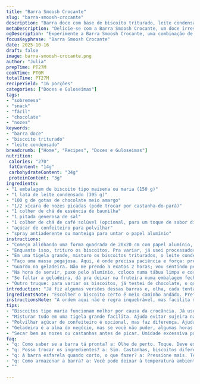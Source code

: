 ```yaml
---
title: "Barra Smoosh Crocante"
slug: "barra-smoosh-crocante"
description: "Barra doce com base de biscoito triturado, leite condensado e gotas de chocolate, enriquecida com nozes e um toque de café solúvel para um sabor inesperado. Textura firme mas macia, ideal para cortar em pedaços e servir como lanche ou sobremesa. A mistura precisa ser bem pressionada pra não desmanchar, e a refrigeração é chave pra consistência. Um clássico com pitada de personalidade—sempre rola algum ajuste pra acertar o ponto perfeito na minha cozinha."
metaDescription: "Delicie-se com a Barra Smoosh Crocante, um doce irresistível de biscoito, leite condensado e chocolate, perfeito para lanche ou sobremesa."
ogDescription: "Experimente a Barra Smoosh Crocante, uma combinação de biscoito, leite condensado, chocolate e nozes, com um toque de café que surpreende."
focusKeyphrase: "Barra Smoosh Crocante"
date: 2025-10-16
draft: false
image: barra-smoosh-crocante.png
author: "Julia"
prepTime: PT27M
cookTime: PT0M
totalTime: PT27M
recipeYield: "16 porções"
categories: ["Doces e Guloseimas"]
tags:
- "sobremesa"
- "snack"
- "fácil"
- "chocolate"
- "nozes"
keywords:
- "barra doce"
- "biscoito triturado"
- "leite condensado"
breadcrumb: ["Home", "Recipes", "Doces e Guloseimas"]
nutrition: 
 calories: "270"
 fatContent: "14g"
 carbohydrateContent: "34g"
 proteinContent: "3g"
ingredients:
- "1 embalagem de biscoito tipo maisena ou maria (150 g)"
- "1 lata de leite condensado (395 g)"
- "100 g de gotas de chocolate meio amargo"
- "1/2 xícara de nozes picadas (pode trocar por castanha-do-pará)"
- "1 colher de chá de essência de baunilha"
- "1 pitada generosa de sal"
- "1 colher de chá de café solúvel (opcional, para um toque de sabor diferente)"
- "açúcar de confeiteiro para polvilhar"
- "spray antiaderente ou manteiga para untar o papel alumínio"
instructions:
- "Começo alinhando uma forma quadrada de 20x20 cm com papel alumínio, garantindo que tenha sobra nas bordas pra puxar depois. Passo spray ou unto com manteiga o alumínio, pra não grudar. Já aprendi que se não fizer isso, o pedaço fica preso, difícil de cortar e tirar da forma."
- "Enquanto isso, trituro os biscoitos. Pra variar, já usei processador e saco plástico com rolo de massa. O saco é mais trabalhoso, mas funciona quando o processador tá sujo. O importante é não deixar farelo excessivamente fino, senão perde a crocância que a gente curte."
- "Em uma tigela grande, misturo os biscoitos triturados, o leite condensado, as gotas de chocolate e as nozes picadas. Acrescento a baunilha, o sal, e aquela colher de café solúvel, que uso pra dar um reforço de sabor sem pesar o doce."
- "Faço uma massa pegajosa. Aqui, é onde precisa paciência e força: pressiono esse conjunto no fundo da forma com as costas de uma colher ou com a palma da mão envolta em plástico filme, pra deixar tudo bem firme e nivelado. Se não, a barra desmancha na hora do corte."
- "Guardo na geladeira. Não me prendo a exatos 2 horas; vou sentindo pela textura. Se estiver mole demais, deixo um pouco mais até endurecer e criar aquela camada firme que segura a barra."
- "Na hora de servir, puxo pelo alumínio, coloco numa tábua limpa e corto em 16 quadradinhos iguais. Finalizo com açúcar de confeiteiro peneirado por cima. Dá aquele contraste visual engraçado e adoça na medida certa, porque o café ajuda a equilibrar o doce do leite."
- "Se faltar a geladeira, dá pra deixar na fruteira numa embalagem fechada, mas a textura fica mais mole. E caso não tenha nozes, uso castanha-de-caju ou até amendoim triturado, sem perder a crocância."
- "Outro truque: para variar os biscoitos, já testei de chocolate, o que deixa a barra ainda mais rica. Dependendo do biscoito, pode alterar um pouco o sabor e a umidade, então ajusto a quantidade de leite condensado pra dar o ponto."
introduction: "Já fiz algumas versões dessas barras e, olha, cada tentativa me ensinou uma coisa. A mistura entre o biscoito e o leite condensado é simples, mas só rola quando você toca pra sentir se tá firme o suficiente antes de cortar. É um daqueles doces artesanalmente informais: nenhum pedaço é igual, a crocância e o doce se combinam pra dar aquela sensação de conforto com um twist inesperado, especialmente com o café solúvel. Dá pra ouvir o barulhinho do biscoito quebrando na mordida — música pra quem gosta de texturas. A geladeira é fundamental; sem ela, vira bagunça na hora do corte. Um doce prático, mas que exige atenção e carinho."
ingredientsNote: "Escolher o biscoito certo é meio caminho andado. Prefiro biscoito maria, que dá uma crocância delicada e não é doce demais. Evito biscoitos amanteigados muito moles, porque comprometem a textura. Também experimente substituir as nozes por outras castanhas que estiverem na despensa, como amêndoas ou castanha-do-pará. O café solúvel dá um sabor profundo que corta o doce, mas caso não tenha nada disso, pode pular. Para untar, spray funciona bem, mas se não tiver, manteiga no papel alumínio resolve. Importante triturar o biscoito da forma que achar mais prática, só não pode virar farinha fina demais nem restar pedaços grandes que dificultem na hora de prensar."
instructionsNote: "A ordem aqui não é regra inquebrável, mas facilita muito trabalhar direto com tudo numa tigela grande, evitando sujeira extra. O segredo pra barra não se desfazer é pressionar firme no fundo da forma — testei várias vezes deixar mais frouxo, e sempre dá erro na hora de cortar o quadrado. A geladeira é essencial pra firmar a mistura; às vezes deixo até umas 2h20m, outras só 1h40m, observando textura. Na hora de tirar da forma, o papel alumínio com sobras é a solução mais prática; já fiz meio sem e foi trauma. Polvilhar açúcar de confeiteiro é só pra dar charme, mas também ameniza a doçura do leite condensado, equilibrando o conjunto. Não subestime essa etapa."
tips:
- "Biscoitos tipo maria funcionam melhor por causa da crocância. Já usei biscoitos de chocolate. O sabor muda. Leite condensado tem que ser de boa qualidade, não economize. Se a massa ficar mole, deixa mais na geladeira. Ponto firme crucial."
- "Misturar tudo em uma tigela grande facilita. Ajuda evitar sujeira na bancada. Use uma colher firme pra pressionar. Não deixa muito solto. Essa pressão é que vai garantir que sua barra não desmancha. Testei várias vezes. Resultado é sempre melhor pressionado."
- "Polvilhar açúcar de confeiteiro é opcional, mas faz diferença. Ajuda a equilibrar o doce. Cortar deve ser feito com uma faca bem afiada. Já usei faca de serra. Acompanha a textura melhor. Se grudar, passa um pouco de manteiga na lâmina."
- "Geladeira é a alma do negócio, mas se você não puder, algumas horas fora pra testar. Vai ficar mais mole, mas ainda assim gostoso. Aroma do café é sutil, mas se não puder, tira. Diversifica o sabor, mas não é essencial. A consistência certa é a chave."
- "Secar bem as nozes ou castanhas antes de picar. Umidade excessiva pode mudar a textura. Já fiz de várias maneiras. Às vezes, testei misturas diferentes de castanha. O que tem em casa é sempre bom. Só não pode esquecer a crocância."
faq:
- "q: Como saber se a barra tá pronta? a: Olhe de perto. Toque. Deve estar firme. Se não, deixa mais tempo. A geladeira faz magia. Sensação de firmeza é o que você quer sentir."
- "q: Posso trocar os ingredientes? a: Sim. Castanhas, biscoitos diferentes funcionam. Mas toma cuidado com textura. Cada troca muda resultado final. Veja o que tem em casa. Substituições são sempre válidas."
- "q: A barra esfarela quando corto, o que fazer? a: Pressione mais. Tem que ser firme na forma. Se ficar solta, o corte vai ser complicado. Não tenha pressa. Um passo de cada vez. Pode resolver."
- "q: Como armazenar a barra? a: Você pode deixar à temperatura ambiente, mas vai ficar mais mole. Geladeira é o ideal. Algumas semanas dura. Use papel alumínio, mantém frescura. Isso ajuda na textura."
- ""

---
```

